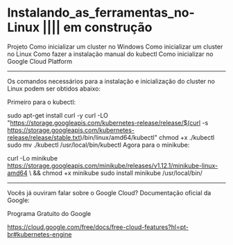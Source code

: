 # Instalando_as_ferramentas_no-Linux   |||| em construção 
Projeto
Como inicializar um cluster no Windows
Como inicializar um cluster no Linux
Como fazer a instalação manual do kubectl
Como inicializar no Google Cloud Platform

---------------------

Os comandos necessários para a instalação e inicialização do cluster no Linux podem ser obtidos abaixo:

Primeiro para o kubectl:

sudo apt-get install curl -y
curl -LO "https://storage.googleapis.com/kubernetes-release/release/$(curl -s https://storage.googleapis.com/kubernetes-release/release/stable.txt)/bin/linux/amd64/kubectl"
chmod +x ./kubectl
sudo mv ./kubectl /usr/local/bin/kubectl
Agora para o minikube:

curl -Lo minikube https://storage.googleapis.com/minikube/releases/v1.12.1/minikube-linux-amd64 \ && chmod +x minikube
sudo install minikube /usr/local/bin/

------------

Vocês já ouviram falar sobre o Google Cloud?
Documentação oficial da Google:

Programa Gratuito do Google

https://cloud.google.com/free/docs/free-cloud-features?hl=pt-br#kubernetes-engine


